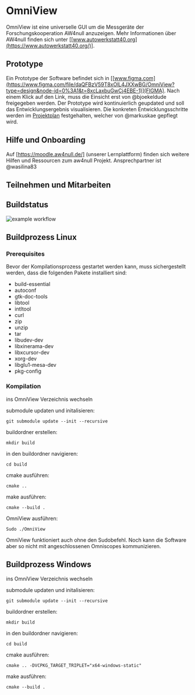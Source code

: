 # OmniView
OmniView ist eine universelle GUI um die Messgeräte der Forschungskooperation AW4null anzuzeigen. 
Mehr Informationen über AW4null finden sich unter [[www.autowerkstatt40.org](https://www.autowerkstatt40.org/)].

## Prototype 
Ein Prototype der Software befindet sich in [[www.figma.com](https://www.figma.com/file/daQFBzV59T8xOlL4JXXwBG/OmniView?type=design&node-id=0%3A1&t=8xcLaxbuGwCj4EBE-1)](FIGMA). Nach einem Klick auf den Link, muss die Einsicht erst von @bjoekeldude freigegeben werden.
Der Prototype wird kontinuierlich geupdated und soll das Entwicklungsergebnis visualisieren. 
Die konkreten Entwicklungsschritte werden im  [Projektplan](https://github.com/orgs/skunkforce/projects/1/views/1?pane=issue&itemId=30039286) festgehalten, welcher von @markuskae gepflegt wird.

## Hilfe und Onboarding
Auf [https://moodle.aw4null.de/] (unserer Lernplattform) finden sich weitere Hilfen und Ressourcen zum aw4null Projekt. Ansprechpartner ist @wasilina83 

## Teilnehmen und Mitarbeiten
## Buildstatus
![example workflow](https://github.com/skunkforce/omniview/actions/workflows/build.yaml/badge.svg)


## Buildprozess Linux

### Prerequisites
Bevor der Kompilationsprozess gestartet werden kann, muss sichergestellt werden, dass die folgenden Pakete installiert sind:
* build-essential 
* autoconf 
* gtk-doc-tools 
* libtool 
* intltool 
* curl 
* zip 
* unzip 
* tar 
* libudev-dev
* libxinerama-dev 
* libxcursor-dev 
* xorg-dev 
* libglu1-mesa-dev 
* pkg-config

### Kompilation

ins OmniView Verzeichnis wechseln

submodule updaten und initalisieren:
```shell
git submodule update --init --recursive
```
buildordner erstellen:
```shell
mkdir build
```

in den buildordner navigieren:
```shell
cd build
```
cmake ausführen:
```shell
cmake ..
```

make ausführen:
```shell
cmake --build .
```


OmniView ausführen:
```shell
Sudo ./OmniView
```

OmniView funktioniert auch ohne den Sudobefehl. Noch kann die Software aber so nicht mit angeschlossenen Omniscopes kommunizieren.

## Buildprozess Windows
ins OmniView Verzeichnis wechseln

submodule updaten und initalisieren:
```shell
git submodule update --init --recursive
```

buildordner erstellen:
```shell
mkdir build
```

in den buildordner navigieren:
```shell
cd build
```

cmake ausführen:
```shell
cmake .. -DVCPKG_TARGET_TRIPLET="x64-windows-static"
```

make ausführen:
```shell
cmake --build .
```


